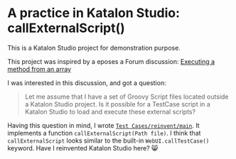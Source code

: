 A practice in Katalon Studio: callExternalScript()
========

This is a Katalon Studio project for demonstration purpose.

This project was inspired by a eposes a Forum discussion:
[Executing a method from an array](https://forum.katalon.com/t/executing-a-method-from-an-array/37473/)

I was interested in this discussion, and got a question:

> Let me assume that I have a set of Groovy Script files located outside a Katalon Studio project. Is it possible for a TestCase script in a Katalon Studio to load and execute these external scripts?

Having this question in mind, I wrote [`Test Cases/reinvent/main`](Scripts/GroovyShell/main/Script1576283878899.groovy).
It implements a function `callExternalScript(Path file)`. I think that `callExternalScript` looks similar to the built-in `WebUI.callTestCase()` keyword. Have I reinvented Katalon Studio here? :smile_cat:
